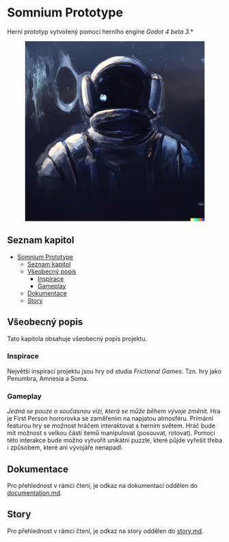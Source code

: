 # Somnium Prototype
Herní prototyp vytvořený pomocí herního engine *Godot 4 beta 3.**

<p align="center">
  <img src="https://github.com/AeriftGames/Somnium/blob/develop/docs/img/project_logo.png" alt="Ukázka"/>
</p>

## Seznam kapitol
- [Somnium Prototype](#somnium-prototype)
  * [Seznam kapitol](#seznam-kapitol)
  * [Všeobecný popis](#v-eobecn--popis)
    + [Inspirace](#inspirace)
    + [Gameplay](#gameplay)
  * [Dokumentace](#dokumentace)
  * [Story](#story)

## Všeobecný popis
Tato kapitola obsahuje všeobecný popis projektu.

### Inspirace
Největší inspirací projektu jsou hry od studia *Frictional Games*. Tzn. hry jako Penumbra, Amnesia a Soma.

### Gameplay
*Jedná se pouze o současnou vizi, která se může během vývoje změnit.*
Hra je First Person horrorovka se zaměřením na napjatou atmosféru. Primární featurou hry se možnost hráčem interaktovat s herním světem. Hráč bude mít možnost s velkou částí itemů manipulovat (posouvat, rotovat). Pomocí této interakce bude možno vytvořit unikátní puzzle, které půjde vyřešit třeba i způsobem, které ani vývojáře nenapadl.

## Dokumentace
Pro přehlednost v rámci čtení, je odkaz na dokumentaci oddělen do [documentation.md](/docs/documentation.md).

## Story
Pro přehlednost v rámci čtení, je odkaz na story oddělen do [story.md](/docs/story.md).